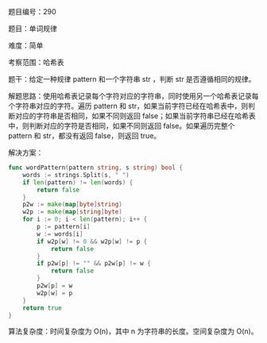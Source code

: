 题目编号：290

题目：单词规律

难度：简单

考察范围：哈希表

题干：给定一种规律 pattern 和一个字符串 str ，判断 str 是否遵循相同的规律。

解题思路：使用哈希表记录每个字符对应的字符串，同时使用另一个哈希表记录每个字符串对应的字符。遍历 pattern 和 str，如果当前字符已经在哈希表中，则判断对应的字符串是否相同，如果不同则返回 false；如果当前字符串已经在哈希表中，则判断对应的字符是否相同，如果不同则返回 false。如果遍历完整个 pattern 和 str，都没有返回 false，则返回 true。

解决方案：

```go
func wordPattern(pattern string, s string) bool {
    words := strings.Split(s, " ")
    if len(pattern) != len(words) {
        return false
    }
    p2w := make(map[byte]string)
    w2p := make(map[string]byte)
    for i := 0; i < len(pattern); i++ {
        p := pattern[i]
        w := words[i]
        if w2p[w] != 0 && w2p[w] != p {
            return false
        }
        if p2w[p] != "" && p2w[p] != w {
            return false
        }
        p2w[p] = w
        w2p[w] = p
    }
    return true
}
```

算法复杂度：时间复杂度为 O(n)，其中 n 为字符串的长度。空间复杂度为 O(n)。